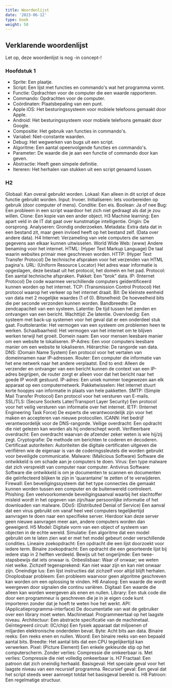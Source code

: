 ```yaml
---
title: Woordenlijst
date: '2023-06-12'
type: book
weight: 50
---
```

## Verklarende woordenlijst
Let op, deze woordenlijst is nog -in concept-!

### Hoofdstuk 1
   * Sprite: Een plaatje.
   * Script: Een lijst met functies en commando's wat het programma vormt.
   * Functie: Opdrachten voor de computer die een waarde rapporteren.
   * Commando: Opdrachten voor de computer.
   * Coördinaten: Plaatsbepaling van een punt.
   * Apple iOS: Het besturingssysteem voor mobiele telefoons gemaakt door Apple.
   * Android: Het besturingssysteem voor mobiele telefoons gemaakt door Google.
   * Compositie: Het gebruik van functies in commando's.
   * Variabel: Niet-constante waarden.
   * Debug: Het wegwerken van bugs uit een script.
   * Algoritme: Een aantal opeenvolgende functies en commando's.
   * Parameter: De waarde die je aan een functie of commando door kan geven.
   * Abstractie: Heeft geen simpele definitie.
   * Itereren: Het herhalen van stukken uit een script genaamd lussen.
### H2
Globaal: Kan overal gebruikt worden.
Lokaal: Kan alleen in dit script of deze functie gebruikt worden.
Input: Invoer.
Initialiseren: Iets voorbereiden op gebruik (door computer of mens).
Conditie: Een eis.
Boolean: Ja of nee
Bug: Een probleem in een script waardoor het zich niet gedraagt als dat je zou willen.
Clone: Een kopie van een ander object.
H3
Machine learning: Een apart veld in de IT dat gaat over kunstmatige intelligentie.
Origin: De oorsprong.
Analyseren: Grondig onderzoeken.
Metadata: Extra data dat in een bestand zit, maar geen invloed heeft op het bestand zelf. (Data over andere data).
H4
Internet: Verzameling van vele computers die samen gegevens aan elkaar kunnen uitwisselen.
World Wide Web: (www) Andere benaming voor het internet.
HTML: (Hyper Text Markup Language) De taal waarin websites primair mee geschreven worden.
HTTP: (Hyper Text Transfer Protocol) De technische afspraken voor het verzenden van HTML pagina's.
URL: (Uniform Resource Locator) Het adres waar informatie is opgeslagen, deze bestaat uit het protocol, het domein en het pad.
Protocol: Een aantal technische afspraken.
Pakket: Een "brok" data.
IP: (Internet Protocol) De code waarmee verschillende computers geïdentificeerd kunnen worden op het internet.
TCP: (Transmission Control Protocol) Het protocol waarop het verkeer op het internet draait.
Bit: De kleinste eenheid van data met 2 mogelijke waardes (1 of 0).
Bitsnelheid: De hoeveelheid bits die per seconde verzonden kunnen worden.
Bandbreedte: De zendcapaciteit van een systeem.
Latentie: De tijd tussen het zenden en ontvangen van een bericht.
Wachttijd: Zie latentie.
Overvloedig: Een systeem met back-up systemen voor het geval dat er een onderdeel stuk gaat.
Fouttolerantie: Het vermogen van een systeem om problemen heen te werken.
Schaalbaarheid: Het vermogen van het internet om te blijven werken terwijl het groeit.
Domein naam: Een voor mensen leesbare manier om een website te lokaliseren.
IP-Adres: Een voor computers leesbare manier om een website te lokaliseren.
Hiërarchie: De rangorde van data.
DNS: (Domain Name System) Een protocol voor het vertalen van domeinnamen naar IP-adressen.
Router: Een computer die informatie van het ene netwerk naar het andere verplaatst.
End to end: Alleen de verzender en ontvanger van een bericht kunnen de context van een IP-adres begrijpen, de router zorgt er alleen voor dat het bericht naar het goede IP wordt gestuurd.
IP-adres: Een uniek nummer toegewezen aan elk apparaat op een computernetwerk.
Pakketwisselen: Het internet stuurt korte hoopjes van informatie in plaats van hele pakketten.
SMTP: (Simple Mail Transfer Protocol) Een protocol voor het versturen van E-mails.
SSL/TLS: (Secure Sockets Later/Transport Layer Security) Een protocol voor het veilig versturen van informatie over het internet.
IETF: (Internet Engineering Task Force) De experts die verantwoordelijk zijn voor het maken en accepteren van nieuwe protocollen.
ICANN: Het bedrijf verantwoordelijk voor de DNS-rangorde.
Veilige overdracht: Een opdracht die niet gelezen kan worden als hij onderschept wordt.
Verifieerbare overdracht: Een overdracht waarvan de afzender zeker weten is wie hij/zij zegt.
Cryptografie: De methode om berichten te coderen en decoderen.
Certificaat autoriteiten: Autoriteiten die digitale certificaten uitgeven die verifiëren wie de eigenaar is van de coderingssleutels die worden gebruikt voor beveiligde communicatie.
Malware: (Malicious Software) Software die ontwikkeld is om schade aan je computers te doen.
Virus: Een type malware dat zich verspreidt van computer naar computer.
Antivirus Software: Software die ontwikkeld is om je documenten te scannen en documenten die geïnfecteerd blijken te zijn in 'quarantaine' te zetten of te verwijderen.
Firewall: Een beveiligingssysteem dat het type connecties die gemaakt kunnen worden tussen een computer en de buitenwereld controleert.
Phishing: Een veelvoorkomende beveiligingsaanval waarbij het slachtoffer misleid wordt in het opgeven van zijn/haar persoonlijke informatie of het downloaden van malware.
DDoS: (Distributed Denial of Service) Een aanval dat een virus gebruikt om vanaf heel veel computers tegelijkertijd aanvragen te doen naar een specifieke server. Hierdoor kan deze server geen nieuwe aanvragen meer aan, andere computers worden dan geweigerd.
H5
Model: Digitale vorm van een object of systeem van objecten in de echte wereld.
Simulatie: Een algoritme dat een model gebruikt om te laten zien wat er met het model gebeurt onder verschillende condities.
Lineaire zoekopdracht: Een opdracht die een lijst doorzoekt voor iedere term.
Binaire zoekopdracht: Een opdracht die een gesorteerde lijst bij iedere stap in 2 helften verdeeld.
Bewijs uit het ongerijmde: Een twee-stapsbewijs dat iets onwaar is.
Onbeslisbaar: Waar of onwaar; we weten niet welke.
Zichzelf tegensprekend: Kan niet waar zijn en kan niet onwaar zijn.
Oneindige lus: Een lijst instructies dat zichzelf voor altijd blijft herhalen.
Onoplosbaar probleem: Een probleem waarvoor geen algoritme geschreven kan worden om een oplossing te vinden.
H6
Analoog: Een waarde die wordt weergeven door signalen die continu variëren.
Digitaal: Een waarde die alleen kan worden weergeven als enen en nullen.
Library: Een stuk code die door een programmeur is geschreven die je in je eigen code kunt importeren zonder dat je hoeft te weten hoe het werkt.
API: (Applicatieprogramma-interface) De documentatie van wat de gebruiker over een library moet weten.
Machinetaal: Programmeertaal op het laagste niveau.
Architectuur: Een abstracte specificatie van de machinetaal.
Geïntegreerd circuit: (IC/chip) Een fysiek apparaat dat miljoenen of miljarden elektronische onderdelen bevat.
Byte: Acht bits aan data.
Binaire reeks: Een reeks enen en nullen.
Woord: Een binaire reeks van een bepaald aantal bits.
Breedte: Het aantal bits dat een CPU tegelijkertijd kan verwerken.
Pixel: (Picture Element) Een enkele gekleurde stip op het computerscherm.
Zonder verlies: Compressie die omkeerbaar is.
Met verlies: Compressie die niet volledig omkeerbaar is.
H7
Fractaal: Een patroon dat zich oneindig herhaald.
Basisgeval: Het speciale geval voor het laagste niveau van een recursief programma.
Recursief geval: Een geval dat het script steeds weer aanroept totdat het basisgeval bereikt is.
H8
Patroon: Een regelmatige structuur.